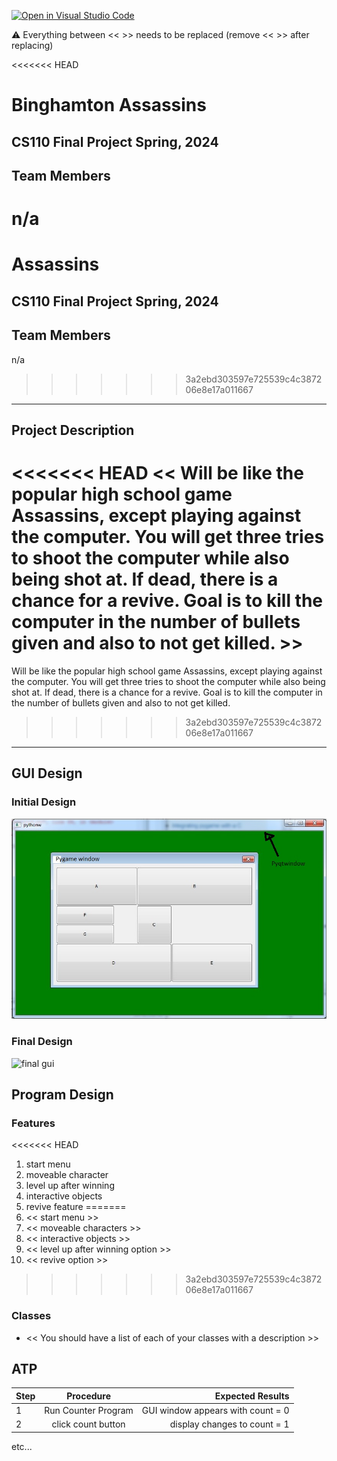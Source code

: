[![Open in Visual Studio Code](https://classroom.github.com/assets/open-in-vscode-718a45dd9cf7e7f842a935f5ebbe5719a5e09af4491e668f4dbf3b35d5cca122.svg)](https://classroom.github.com/online_ide?assignment_repo_id=14694739&assignment_repo_type=AssignmentRepo)

:warning: Everything between << >> needs to be replaced (remove << >> after replacing)

<<<<<<< HEAD
#  Binghamton Assassins 
## CS110 Final Project   Spring, 2024 

## Team Members

 n/a 
=======
# Assassins
## CS110 Final Project  Spring, 2024

## Team Members

n/a

>>>>>>> 3a2ebd303597e725539c4c387206e8e17a011667
***

## Project Description

<<<<<<< HEAD
<< Will be like the popular high school game Assassins, except playing against the computer. You will get three tries to shoot the computer while also being shot at. If dead, there is a chance for a revive. Goal is to kill the computer in the number of bullets given and also to not get killed. >>
=======

Will be like the popular high school game Assassins, except playing against the computer. You will get three tries to shoot the computer while also being shot at. If dead, there is a chance for a revive. Goal is to kill the computer in the number of bullets given and also to not get killed. 
>>>>>>> 3a2ebd303597e725539c4c387206e8e17a011667

***    

## GUI Design

### Initial Design

![initial gui](assets/gui.jpg)

### Final Design

![final gui](assets/finalgui.jpg)

## Program Design

### Features

<<<<<<< HEAD
1. start menu
2. moveable character
3. level up after winning
4. interactive objects
5. revive feature
=======
1. << start menu >>
2. << moveable characters >>
3. << interactive objects >>
4. << level up after winning option >>
5. << revive option >>
>>>>>>> 3a2ebd303597e725539c4c387206e8e17a011667

### Classes

- << You should have a list of each of your classes with a description >>

## ATP

| Step                 |Procedure             |Expected Results                   |
|----------------------|:--------------------:|----------------------------------:|
|  1                   | Run Counter Program  |GUI window appears with count = 0  |
|  2                   | click count button   | display changes to count = 1      |
etc...
